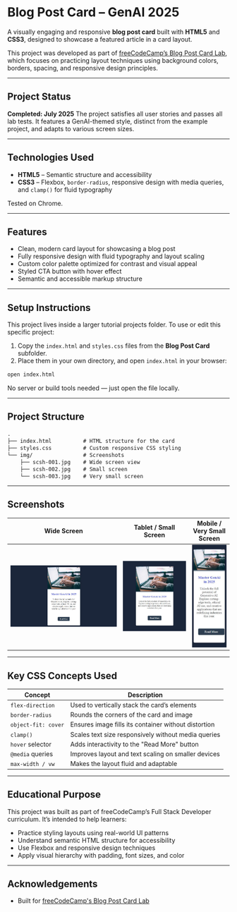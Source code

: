 # Blog Post Card – GenAI 2025

A visually engaging and responsive **blog post card** built with **HTML5** and **CSS3**, designed to showcase a featured article in a card layout.

This project was developed as part of [freeCodeCamp’s Blog Post Card Lab](https://www.freecodecamp.org/learn/full-stack-developer/lab-blog-post-card/lab-blog-post-card), which focuses on practicing layout techniques using background colors, borders, spacing, and responsive design principles.

---

## Project Status

**Completed: July 2025**
The project satisfies all user stories and passes all lab tests. It features a GenAI-themed style, distinct from the example project, and adapts to various screen sizes.

---

## Technologies Used

* **HTML5** – Semantic structure and accessibility
* **CSS3** – Flexbox, `border-radius`, responsive design with media queries, and `clamp()` for fluid typography

Tested on Chrome.

---

## Features

* Clean, modern card layout for showcasing a blog post
* Fully responsive design with fluid typography and layout scaling
* Custom color palette optimized for contrast and visual appeal
* Styled CTA button with hover effect
* Semantic and accessible markup structure

---

## Setup Instructions

This project lives inside a larger tutorial projects folder. To use or edit this specific project:

1. Copy the `index.html` and `styles.css` files from the **Blog Post Card** subfolder.
2. Place them in your own directory, and open `index.html` in your browser:

```bash
open index.html
```

No server or build tools needed — just open the file locally.

---

## Project Structure

```
.
├── index.html          # HTML structure for the card
├── styles.css          # Custom responsive CSS styling
└── img/                # Screenshots
    ├── scsh-001.jpg    # Wide screen view
    ├── scsh-002.jpg    # Small screen
    └── scsh-003.jpg    # Very small screen
```

---

## Screenshots

| Wide Screen                    | Tablet / Small Screen           | Mobile / Very Small Screen     |
| ------------------------------ | ------------------------------- | ------------------------------ |
| ![Wide View](img/scsh-001.JPG) | ![Small View](img/scsh-002.JPG) | ![Tiny View](img/scsh-003.JPG) |

---

## Key CSS Concepts Used

| Concept             | Description                                          |
| ------------------- | ---------------------------------------------------- |
| `flex-direction`    | Used to vertically stack the card’s elements         |
| `border-radius`     | Rounds the corners of the card and image             |
| `object-fit: cover` | Ensures image fills its container without distortion |
| `clamp()`           | Scales text size responsively without media queries  |
| `hover` selector    | Adds interactivity to the "Read More" button         |
| `@media` queries    | Improves layout and text scaling on smaller devices  |
| `max-width / vw`    | Makes the layout fluid and adaptable                 |

---

## Educational Purpose

This project was built as part of freeCodeCamp’s Full Stack Developer curriculum. It’s intended to help learners:

* Practice styling layouts using real-world UI patterns
* Understand semantic HTML structure for accessibility
* Use Flexbox and responsive design techniques
* Apply visual hierarchy with padding, font sizes, and color

---

## Acknowledgements

* Built for [freeCodeCamp's Blog Post Card Lab](https://www.freecodecamp.org/learn/full-stack-developer/lab-blog-post-card/lab-blog-post-card)

